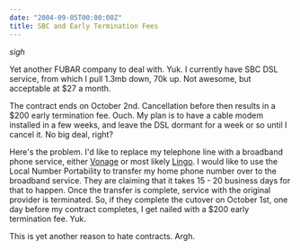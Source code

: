 ```yaml
---
date: "2004-09-05T00:00:00Z"
title: SBC and Early Termination Fees
---
```

*sigh*

Yet another FUBAR company to deal with. Yuk. I currently have SBC DSL service, from which I pull 1.3mb down, 70k up. Not awesome, but acceptable at $27 a month.

The contract ends on October 2nd. Cancellation before then results in a $200 early termination fee. Ouch. My plan is to have a cable modem installed in a few weeks, and leave the DSL dormant for a week or so until I cancel it. No big deal, right?

Here's the problem. I'd like to replace my telephone line with a broadband phone service, either [Vonage][1] or most likely [Lingo][2]. I would like to use the Local Number Portability to transfer my home phone number over to the broadband service. They are claiming that it takes 15 - 20 business days for that to happen. Once the transfer is complete, service with the original provider is terminated. So, if they complete the cutover on October 1st, one day before my contract completes, I get nailed with a $200 early termination fee. Yuk.

This is yet another reason to hate contracts. Argh.

[1]: http://www.vonage.com/
[2]: http://www.lingo.com/
